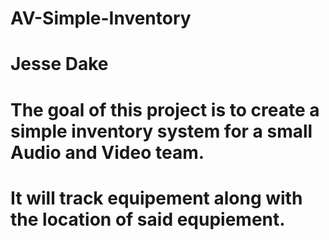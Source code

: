 # AV-Simple-Inventory
# Jesse Dake
# The goal of this project is to create a simple inventory system for a small Audio and Video team.
# It will track equipement along with the location of said equpiement.
